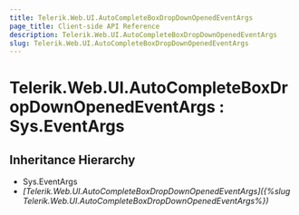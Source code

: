 ```yaml
---
title: Telerik.Web.UI.AutoCompleteBoxDropDownOpenedEventArgs
page_title: Client-side API Reference
description: Telerik.Web.UI.AutoCompleteBoxDropDownOpenedEventArgs
slug: Telerik.Web.UI.AutoCompleteBoxDropDownOpenedEventArgs
---
```


# Telerik.Web.UI.AutoCompleteBoxDropDownOpenedEventArgs : Sys.EventArgs

## Inheritance Hierarchy

* Sys.EventArgs
* *[Telerik.Web.UI.AutoCompleteBoxDropDownOpenedEventArgs]({%slug Telerik.Web.UI.AutoCompleteBoxDropDownOpenedEventArgs%})*

